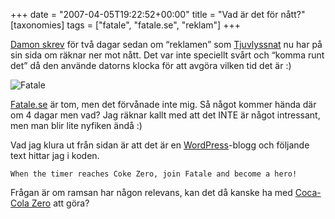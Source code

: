 +++
date = "2007-04-05T19:22:52+00:00"
title = "Vad är det för nått?"
[taxonomies]
tags = ["fatale", "fatale.se", "reklam"]
+++

[Damon skrev][1] för två dagar sedan om &#8220;reklamen&#8221; som [Tjuvlyssnat][2] nu har på sin sida om räknar ner mot nått. Det var inte speciellt svårt och &#8220;komma runt det&#8221; då den använde datorns klocka för att avgöra vilken tid det är :) 

<div class="middle">
  <img id="image380" src="/images/2007/04/fatale.png" alt="Fatale" />
</div>

[Fatale.se][3] är tom, men det förvånade inte mig. Så något kommer hända där om 4 dagar men vad? Jag räknar kallt med att det INTE är något intressant, men man blir lite nyfiken ändå :) 

Vad jag klura ut från sidan är att det är en [WordPress][4]-blogg och följande text hittar jag i koden.

`When the timer reaches Coke Zero, join Fatale and become a hero!`

Frågan är om ramsan har någon relevans, kan det då kanske ha med [Coca-Cola Zero][5] att göra?



<small></small>

 [1]: http://damonrasti.blogspot.com/2007/04/en-ny-95-kampanj.html
 [2]: http://www.tjuvlyssnat.se
 [3]: http://www.fatale.se/
 [4]: http://www.wordpress.org
 [5]: https://web.archive.org/web/20070406200920/http://www.cocacolazero.com/

